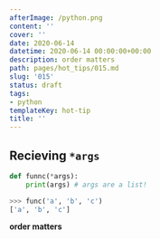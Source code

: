 ```yaml
---
afterImage: /python.png
content: ''
cover: ''
date: 2020-06-14
datetime: 2020-06-14 00:00:00+00:00
description: order matters
path: pages/hot_tips/015.md
slug: '015'
status: draft
tags:
- python
templateKey: hot-tip
title: ''
---
```


## Recieving `*args`

``` python
def funnc(*args):
    print(args) # args are a list!

>>> func('a', 'b', 'c')
['a', 'b', 'c']
```

**order matters**